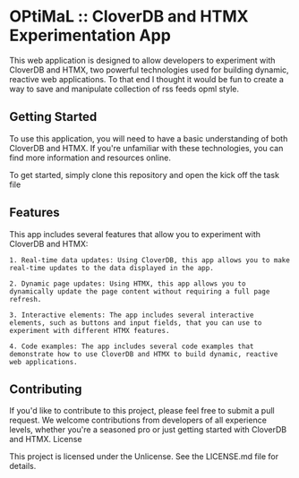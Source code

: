 # OPtiMaL :: CloverDB and HTMX Experimentation App

This web application is designed to allow developers to experiment with CloverDB and HTMX,
two powerful technologies used for building dynamic, reactive web applications. To that end I thought it
would be fun to create a way to save and manipulate collection of rss feeds opml style.

## Getting Started

To use this application, you will need to have a basic understanding of both CloverDB and HTMX.
If you're unfamiliar with these technologies, you can find more information and resources online.

To get started, simply clone this repository and open the kick off the task file

## Features

This app includes several features that allow you to experiment with CloverDB and HTMX:

    1. Real-time data updates: Using CloverDB, this app allows you to make real-time updates to the data displayed in the app.

    2. Dynamic page updates: Using HTMX, this app allows you to dynamically update the page content without requiring a full page refresh.

    3. Interactive elements: The app includes several interactive elements, such as buttons and input fields, that you can use to experiment with different HTMX features.

    4. Code examples: The app includes several code examples that demonstrate how to use CloverDB and HTMX to build dynamic, reactive web applications.

## Contributing

If you'd like to contribute to this project, please feel free to submit a pull request. We welcome contributions from developers of all experience levels, whether you're a seasoned pro or just getting started with CloverDB and HTMX.
License

This project is licensed under the Unlicense. See the LICENSE.md file for details.
